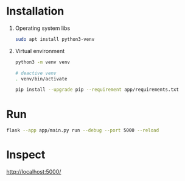 # Installation

1. Operating system libs

    ```bash
    sudo apt install python3-venv
    ```
1. Virtual environment

    ```bash
    python3 -m venv venv

    # deactive venv
    . venv/bin/activate

    pip install --upgrade pip --requirement app/requirements.txt
    ```

# Run

```bash
flask --app app/main.py run --debug --port 5000 --reload
```

# Inspect

[http://localhost:5000/](http://localhost:5000/)
